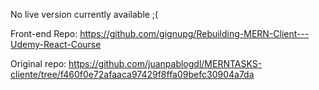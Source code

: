 No live version currently available ;(

Front-end Repo: https://github.com/gignupg/Rebuilding-MERN-Client---Udemy-React-Course

Original repo: https://github.com/juanpablogdl/MERNTASKS-cliente/tree/f460f0e72afaaca97429f8ffa09befc30904a7da
